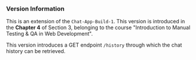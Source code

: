 ### Version Information
This is an extension of the `Chat-App-Build-1`. This version is introduced in the **Chapter 4** of Section 3, belonging to the course "Introduction to Manual Testing & QA in Web Development".

This version introduces a GET endpoint `/history` through which the chat history can be retrieved.
